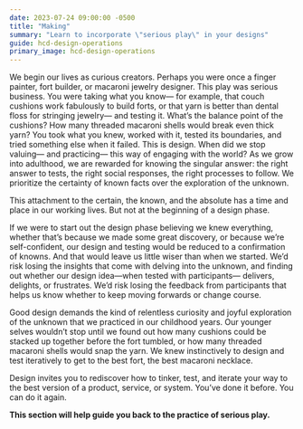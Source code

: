 ```yaml
---
date: 2023-07-24 09:00:00 -0500
title: "Making"
summary: "Learn to incorporate \"serious play\" in your designs"
guide: hcd-design-operations
primary_image: hcd-design-operations
---
```


We begin our lives as curious creators. Perhaps you were once a finger painter, fort builder, or macaroni jewelry designer. This play was serious business. You were taking what you know— for example, that couch cushions work fabulously to build forts, or that yarn is better than dental floss for stringing jewelry— and testing it. What’s the balance point of the cushions? How many threaded macaroni shells would break even thick yarn? You took what you knew, worked with it, tested its boundaries, and tried something else when it failed. This is design. When did we stop valuing— and practicing— this way of engaging with the world? As we grow into adulthood, we are rewarded for knowing the singular answer: the right answer to tests, the right social responses, the right processes to follow. We prioritize the certainty of known facts over the exploration of the unknown.

This attachment to the certain, the known, and the absolute has a time and place in our working lives. But not at the beginning of a design phase.

If we were to start out the design phase believing we knew everything, whether that’s because we made some great discovery, or because we’re self-confident, our design and testing would be reduced to a confirmation of knowns. And that would leave us little wiser than when we started. We’d risk losing the insights that come with delving into the unknown, and finding out whether our design idea—when tested with participants— delivers, delights, or frustrates. We’d risk losing the feedback from participants that helps us know whether to keep moving forwards or change course.

Good design demands the kind of relentless curiosity and joyful exploration of the unknown that we practiced in our childhood years. Our younger selves wouldn’t stop until we found out how many cushions could be stacked up together before the fort tumbled, or how many threaded macaroni shells would snap the yarn. We knew instinctively to design and test iteratively to get to the best fort, the best macaroni necklace.

Design invites you to rediscover how to tinker, test, and iterate your way to the best version of a product, service, or system. You’ve done it before. You can do it again.

**This section will help guide you back to the practice of serious play.**
